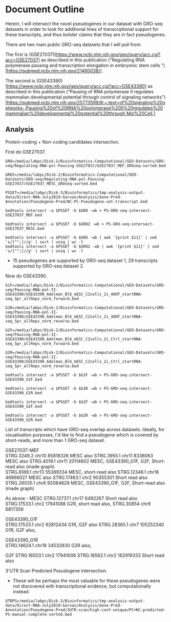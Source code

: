 # Document Outline 
Herein, I will intersect the novel pseudogenes in our dataset with GRO-seq
datasets in order to look for additional lines of transcriptional support for
these transcripts, and thus bolster claims that they are in fact pseudogenes.   

There are two main public GRO-seq datasets that I will pull from. 

The first is (GSE27037)[https://www.ncbi.nlm.nih.gov/geo/query/acc.cgi?acc=GSE27037] as
described in this publication ("Regulating RNA polymerase pausing and
transcription elongation in embryonic stem cells
")[https://pubmed.ncbi.nlm.nih.gov/21460038/]. 

The second is (GSE43390)[https://www.ncbi.nlm.nih.gov/geo/query/acc.cgi?acc=GSE43390] as
described in this publication ("Pausing of RNA polymerase II regulates
mammalian developmental potential through control of signaling
networks")[https://pubmed.ncbi.nlm.nih.gov/25773599/#:~:text=of%20signaling%20networks-,Pausing%20of%20RNA%20polymerase%20II%20regulates%20mammalian%20developmental%20potential%20through,Mol%20Cell.]          

## Analysis 

Protein-coding + Non-coding candidates intersection. 

First do GSE27037.       
```
GRO=/media/labpc/Disk-2/Bioinformatics-Computational/GEO-Datasets/GRO-seq/Regulating-RNA-pol-Pausing-GSE27037/GSE27037_MEF_GROseq-sorted.bed

GRO2=/media/labpc/Disk-2/Bioinformatics-Computational/GEO-Datasets/GRO-seq/Regulating-RNA-pol-Pausing-GSE27037/GSE27037_MESC_GROseq-sorted.bed

PSSET=/media/labpc/Disk-3/Bioinformatics/tmp-analysis-output-data/Direct-RNA-July2019-Garvan/Analysis/Gene-Pred-Annotation/Pseudogene-Pred/NC-PC-Pseudogene-set-transcript.bed   

bedtools intersect -a $PSSET -b $GRO -wb > PS-GRO-seq-intersect-GSE27037_MEF.bed     

bedtools intersect -a $PSSET -b $GRO2 -wb > PS-GRO-seq-intersect-GSE27037_MESC.bed

bedtools intersect -a $PSSET -b $GRO -wb | awk '{print $11}' | sed 's/["";]//g' | sort | uniq | wc -l       
bedtools intersect -a $PSSET -b $GRO2 -wb | awk '{print $11}' | sed 's/["";]//g' | sort | uniq | wc -l        
```      
* 15 pseudogenes are supported by GRO-seq dataset 1, 29 transcripts supported by GRO-seq dataset 2.        


Now do GSE43390.      

```    
G1F=/media/labpc/Disk-2/Bioinformatics-Computational/GEO-Datasets/GRO-seq/Pausing-RNA-pol-II-GSE43390/GSE43390_Adelman_Bl6_mESC_C2cells_2i_4OHT_startRNA-seq_5pr_allReps_norm_forward.bed

G1R=/media/labpc/Disk-2/Bioinformatics-Computational/GEO-Datasets/GRO-seq/Pausing-RNA-pol-II-GSE43390/GSE43390_Adelman_Bl6_mESC_C2cells_2i_4OHT_startRNA-seq_5pr_allReps_norm_reverse.bed    

G2F=/media/labpc/Disk-2/Bioinformatics-Computational/GEO-Datasets/GRO-seq/Pausing-RNA-pol-II-GSE43390/GSE43390_Adelman_Bl6_mESC_C2cells_2i_Ctrl_startRNA-seq_5pr_allReps_norm_forward.bed    

G2R=/media/labpc/Disk-2/Bioinformatics-Computational/GEO-Datasets/GRO-seq/Pausing-RNA-pol-II-GSE43390/GSE43390_Adelman_Bl6_mESC_C2cells_2i_Ctrl_startRNA-seq_5pr_allReps_norm_reverse.bed     

bedtools intersect -a $PSSET -b $G1F -wb > PS-GRO-seq-intersect-GSE43390_G1F.bed    

bedtools intersect -a $PSSET -b $G1R -wb > PS-GRO-seq-intersect-GSE43390_G1R.bed     

bedtools intersect -a $PSSET -b $G2F -wb > PS-GRO-seq-intersect-GSE43390_G2F.bed     

bedtools intersect -a $PSSET -b $G2R -wb > PS-GRO-seq-intersect-GSE43390_G2R.bed     
```     


List of transcripts which have GRO-seq overlap across datasets. Ideally, for visualisation
purposes, I'd like to find a pseudogene which is covered by short-reads, and
more than 1 GRO-seq dataset.     


GSE27037-MEF  
STRG.3249.2 chr10   85818326  MESC also
STRG.3955.1 chr11   8338063   MESC also
STRG.4019.1 chr11   20114602  MESC, GSE43390_G1F, G2F, Short-read also (made graph)     
STRG.8189.1 chr13   55389334  MESC, short-read also
STRG.12346.1 chr16   46866027 MESC also
STRG.17463.1 chr2    90355301 Short read also
STRG.26035.1 chr6   92084828  MESC, GSE43390_G1F, G2F, Short-read also     (made graph)    

As above - MESC
STRG.12737.1  chr17   6492267 Short read also
STRG.17533.1  chr2    17941088  G2R, short read also,
STRG.30854  chr9    6817359 

GSE43390_G1F     
STRG.17533.1  chr2    92812434  G1R, G2F also
STRG.28365.1  chr7    105252340 G1R, G2F also,

GSE43390_G1R     
STRG.14624.1  chr18   34532830  G2R also, 

G2F
STRG.16503.1  chr2    17941006
STRG.18562.1  chr2    162919333 Short read also

3'UTR Scan Predicted Pseudogene intersection.     
* These will be perhaps the most valuable for these pseudogenes were not discovered with transcriptional evidence, but computationally instead.    

```    
UTRPS=/media/labpc/Disk-3/Bioinformatics/tmp-analysis-output-data/Direct-RNA-July2019-Garvan/Analysis/Gene-Pred-Annotation/Pseudogene-Pred/3UTR-scan/high-conf-unique/PC+NC-predicted-PS-manual-complete-sorted.bed     
```
